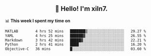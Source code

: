 <h2 align="center">👋 Hello! I'm xiln7.</h2>

📊 **This week I spent my time on**
<!--START_SECTION:waka-->

```txt
MATLAB        4 hrs 52 mins   ███████▒░░░░░░░░░░░░░░░░░   29.27 %
YAML          4 hrs 25 mins   ██████▓░░░░░░░░░░░░░░░░░░   26.55 %
Markdown      3 hrs 42 mins   █████▓░░░░░░░░░░░░░░░░░░░   22.21 %
Python        2 hrs 41 mins   ████░░░░░░░░░░░░░░░░░░░░░   16.20 %
Objective-C   36 mins         █░░░░░░░░░░░░░░░░░░░░░░░░   03.60 %
```

<!--END_SECTION:waka-->


